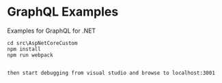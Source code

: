 # GraphQL Examples

Examples for GraphQL for .NET


    cd src\AspNetCoreCustom 
	npm install
	npm run webpack
    
    
	then start debugging from visual studio and browse to localhost:3001
